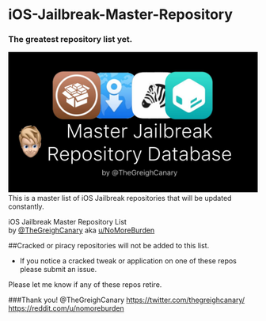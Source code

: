 # iOS-Jailbreak-Master-Repository
### The greatest repository list yet.
![MasterRepo](https://github.com/Greigh/iOS-Jailbreak-Master-Repository/blob/master/MasterRepo-Picture.jpg)
This is a master list of iOS Jailbreak repositories that will be updated constantly.


iOS Jailbreak Master Repository List<br/>
by [@TheGreighCanary](https://twitter.com/TheGreighCanary) aka [u/NoMoreBurden](https://reddit.com/u/nomoreburden)<br/>

##Cracked or piracy repositories will not be added to this list. 

* If you notice a cracked tweak or application on one of these repos please submit an issue. 

Please let me know if any of these repos retire.

###Thank you! @TheGreighCanary
https://twitter.com/thegreighcanary/
https://reddit.com/u/nomoreburden
